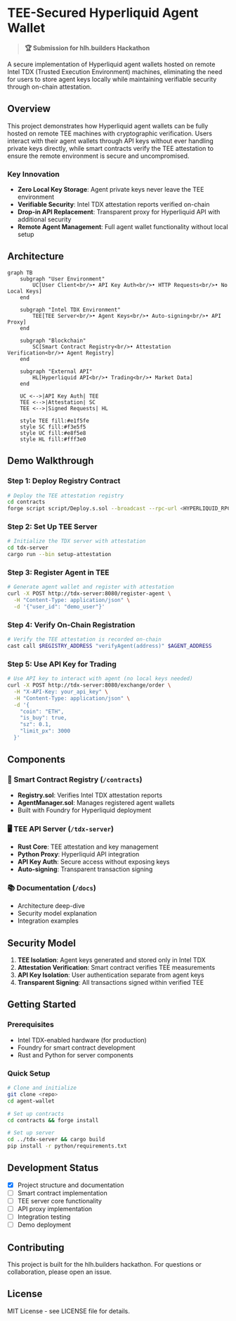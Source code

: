 # TEE-Secured Hyperliquid Agent Wallet

> **🏆 Submission for hlh.builders Hackathon**

A secure implementation of Hyperliquid agent wallets hosted on remote Intel TDX (Trusted Execution Environment) machines, eliminating the need for users to store agent keys locally while maintaining verifiable security through on-chain attestation.

## Overview

This project demonstrates how Hyperliquid agent wallets can be fully hosted on remote TEE machines with cryptographic verification. Users interact with their agent wallets through API keys without ever handling private keys directly, while smart contracts verify the TEE attestation to ensure the remote environment is secure and uncompromised.

### Key Innovation

- **Zero Local Key Storage**: Agent private keys never leave the TEE environment
- **Verifiable Security**: Intel TDX attestation reports verified on-chain
- **Drop-in API Replacement**: Transparent proxy for Hyperliquid API with additional security
- **Remote Agent Management**: Full agent wallet functionality without local setup

## Architecture

```mermaid
graph TB
    subgraph "User Environment"
        UC[User Client<br/>• API Key Auth<br/>• HTTP Requests<br/>• No Local Keys]
    end
    
    subgraph "Intel TDX Environment"
        TEE[TEE Server<br/>• Agent Keys<br/>• Auto-signing<br/>• API Proxy]
    end
    
    subgraph "Blockchain"
        SC[Smart Contract Registry<br/>• Attestation Verification<br/>• Agent Registry]
    end
    
    subgraph "External API"
        HL[Hyperliquid API<br/>• Trading<br/>• Market Data]
    end
    
    UC <-->|API Key Auth| TEE
    TEE <-->|Attestation| SC
    TEE <-->|Signed Requests| HL
    
    style TEE fill:#e1f5fe
    style SC fill:#f3e5f5
    style UC fill:#e8f5e8
    style HL fill:#fff3e0
```

## Demo Walkthrough

### Step 1: Deploy Registry Contract
```bash
# Deploy the TEE attestation registry
cd contracts
forge script script/Deploy.s.sol --broadcast --rpc-url <HYPERLIQUID_RPC>
```

### Step 2: Set Up TEE Server
```bash
# Initialize the TDX server with attestation
cd tdx-server
cargo run --bin setup-attestation
```

### Step 3: Register Agent in TEE
```bash
# Generate agent wallet and register with attestation
curl -X POST http://tdx-server:8080/register-agent \
  -H "Content-Type: application/json" \
  -d '{"user_id": "demo_user"}'
```

### Step 4: Verify On-Chain Registration
```bash
# Verify the TEE attestation is recorded on-chain
cast call $REGISTRY_ADDRESS "verifyAgent(address)" $AGENT_ADDRESS
```

### Step 5: Use API Key for Trading
```bash
# Use API key to interact with agent (no local keys needed)
curl -X POST http://tdx-server:8080/exchange/order \
  -H "X-API-Key: your_api_key" \
  -H "Content-Type: application/json" \
  -d '{
    "coin": "ETH", 
    "is_buy": true, 
    "sz": 0.1, 
    "limit_px": 3000
  }'
```

## Components

### 🔐 Smart Contract Registry (`/contracts`)
- **Registry.sol**: Verifies Intel TDX attestation reports
- **AgentManager.sol**: Manages registered agent wallets
- Built with Foundry for Hyperliquid deployment

### 🖥️ TEE API Server (`/tdx-server`)
- **Rust Core**: TEE attestation and key management
- **Python Proxy**: Hyperliquid API integration
- **API Key Auth**: Secure access without exposing keys
- **Auto-signing**: Transparent transaction signing

### 📚 Documentation (`/docs`)
- Architecture deep-dive
- Security model explanation
- Integration examples

## Security Model

1. **TEE Isolation**: Agent keys generated and stored only in Intel TDX
2. **Attestation Verification**: Smart contract verifies TEE measurements
3. **API Key Isolation**: User authentication separate from agent keys
4. **Transparent Signing**: All transactions signed within verified TEE

## Getting Started

### Prerequisites
- Intel TDX-enabled hardware (for production)
- Foundry for smart contract development
- Rust and Python for server components

### Quick Setup
```bash
# Clone and initialize
git clone <repo>
cd agent-wallet

# Set up contracts
cd contracts && forge install

# Set up server
cd ../tdx-server && cargo build
pip install -r python/requirements.txt
```

## Development Status

- [x] Project structure and documentation
- [ ] Smart contract implementation
- [ ] TEE server core functionality
- [ ] API proxy implementation
- [ ] Integration testing
- [ ] Demo deployment

## Contributing

This project is built for the hlh.builders hackathon. For questions or collaboration, please open an issue.

## License

MIT License - see LICENSE file for details.